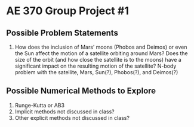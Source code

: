 # AE 370 Group Project #1

## Possible Problem Statements
1. How does the inclusion of Mars’ moons (Phobos and Deimos) or even the Sun affect the motion of a satellite orbiting around Mars?
        Does the size of the orbit (and how close the satellite is to the moons) have a significant impact on the resulting motion of the satellite?
        N-body problem with the satellite, Mars, Sun(?), Phobos(?), and Deimos(?)

## Possible Numerical Methods to Explore
1. Runge-Kutta or AB3
2. Implicit methods not discussed in class?
3. Other explicit methods not discussed in class?
